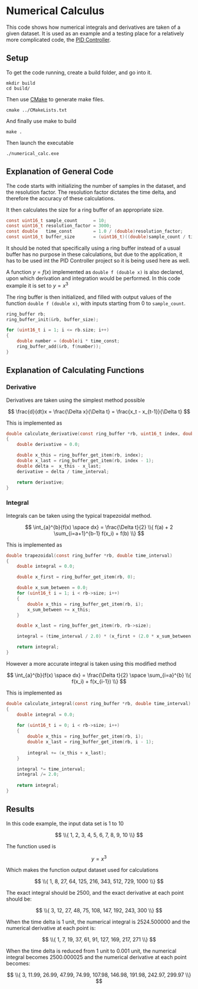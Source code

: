 # Numerical Calculus

This code shows how numerical integrals and derivatives are taken of a given 
dataset. It is used as an example and a testing place for a relatively more 
complicated code, the [PID Controller](https://github.com/usmanmehmood55/pid_controller).

## Setup

To get the code running, create a build folder, and go into it.
```
mkdir build
cd build/
```

Then use [CMake](https://cmake.org/download/) to generate make files.
```
cmake ../CMakeLists.txt 
```

And finally use make to build
```
make .
```

Then launch the executable
```
./numerical_calc.exe
```


## Explanation of General Code

The code starts with initializing the number of samples in the dataset, and the
resolution factor. The resolution factor dictates the time delta, and therefore
the accuracy of these calculations.

It then calculates the size for a ring buffer of an appropriate size.
```c
const uint16_t sample_count      = 10;
const uint16_t resolution_factor = 3000; 
const double   time_const        = 1.0 / (double)resolution_factor;
const uint16_t buffer_size       = (uint16_t)((double)sample_count / time_const);
```
It should be noted that specifically using a ring buffer instead of a usual 
buffer has no purpose in these calculations, but due to the application, it 
has to be used int the PID Controller project so it is being used here as 
well.

A function $y=f(x)$ implemented as `double f (double x)` is also 
declared, upon which derivation and integration would be performed. In this 
code example it is set to $y=x^3$

The ring buffer is then initialized, and filled with output values of the 
function `double f (double x)`, with inputs starting from 0 to `sample_count`.
```c
ring_buffer rb;
ring_buffer_init(&rb, buffer_size);

for (uint16_t i = 1; i <= rb.size; i++)
{
    double number = (double)i * time_const;
    ring_buffer_add(&rb, f(number));
}
```

## Explanation of Calculating Functions

### Derivative
Derivatives are taken using the simplest method possible

$$ \frac{d}{dt}x = \frac{\Delta x}{\Delta t} = \frac{x_t - x_{t-1}}{\Delta t} $$

This is implemented as
```c
double calculate_derivative(const ring_buffer *rb, uint16_t index, double time_interval)
{
    double derivative = 0.0;

    double x_this = ring_buffer_get_item(rb, index);
    double x_last = ring_buffer_get_item(rb, index - 1);
    double delta =  x_this - x_last;
    derivative = delta / time_interval;

    return derivative;
}
```

### Integral
Integrals can be taken using the typical trapezoidal method.

$$ \int_{a}^{b}{f(x) \space dx} = \frac{\Delta t}{2} \\{ f(a) + 2 \sum_{i=a+1}^{b-1} f(x_i) + f(b) \\} $$

This is implemented as
```c
double trapezoidal(const ring_buffer *rb, double time_interval)
{
    double integral = 0.0;

    double x_first = ring_buffer_get_item(rb, 0);

    double x_sum_between = 0.0;
    for (uint16_t i = 1; i < rb->size; i++)
    {
        double x_this = ring_buffer_get_item(rb, i);
        x_sum_between += x_this;
    }

    double x_last = ring_buffer_get_item(rb, rb->size);

    integral = (time_interval / 2.0) * (x_first + (2.0 * x_sum_between) + x_last);

    return integral;
}
```

However a more accurate integral is taken using this modified method

$$ \int_{a}^{b}{f(x) \space dx} = \frac{\Delta t}{2} \space \sum_{i=a}^{b} \\{  f(x_i) + f(x_{i-1}) \\} $$

This is implemented as
```c
double calculate_integral(const ring_buffer *rb, double time_interval)
{
    double integral = 0.0;
    
    for (uint16_t i = 0; i < rb->size; i++)
    {
        double x_this = ring_buffer_get_item(rb, i);
        double x_last = ring_buffer_get_item(rb, i - 1);
        
        integral += (x_this + x_last);
    }

    integral *= time_interval;
    integral /= 2.0;
    
    return integral;
}
```

## Results

In this code example, the input data set is 1 to 10

$$ \\{ 1, 2, 3, 4, 5, 6, 7, 8, 9, 10 \\} $$

The function used is

$$ y = x^3 $$

Which makes the function output dataset used for calculations

$$ \\{ 1, 8, 27, 64, 125, 216, 343, 512, 729, 1000 \\} $$

The exact integral should be $2500$, and the exact derivative at each point 
should be:

$$ \\{ 3, 12, 27, 48, 75, 108, 147, 192, 243, 300 \\} $$

When the time delta is 1 unit, the numerical integral is $2524.500000$ and the 
numerical derivative at each point is:

$$ \\{ 1, 7, 19, 37, 61, 91, 127, 169, 217, 271 \\} $$

When the time delta is reduced from 1 unit to 0.001 unit, the numerical 
integral becomes 2500.000025 and the numerical derivative at each point 
becomes:

$$ \\{ 3, 11.99, 26.99, 47.99, 74.99, 107.98, 146.98, 191.98, 242.97, 299.97 \\} $$
